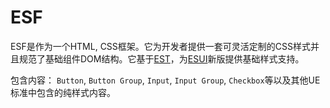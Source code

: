 ESF
========================

ESF是作为一个HTML, CSS框架。它为开发者提供一套可灵活定制的CSS样式并且规范了基础组件DOM结构。它基于[EST](https://github.com/ecomfe/est)，为[ESUI](https://github.com/ecomfe/esui)新版提供基础样式支持。

包含内容：
`Button`, `Button Group`, `Input`, `Input Group`, `Checkbox`等以及其他UE标准中包含的纯样式内容。

